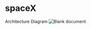 # spaceX


Architecture Diagram
![Blank document](https://user-images.githubusercontent.com/59242527/180150606-3c6deebd-f5cd-466f-9559-182039c24582.png)
